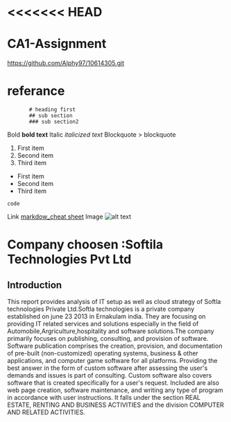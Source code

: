 <<<<<<< HEAD
=======
# CA1-Assignment 
https://github.com/Alphy97/10614305.git
# referance 
           # heading first
           ## sub section
           ### sub section2
Bold	**bold text**
Italic	*italicized text*
Blockquote	> blockquote

1. First item
2. Second item
3. Third item
	
- First item
- Second item
- Third item

`code`

Link	[markdow_cheat sheet](https://www.markdownguide.org/cheat-sheet/)
Image	![alt text](https://www.bing.com/images/search?view=detailV2&ccid=NAi4PT8k&id=59DD8316EDDA8F292AE650E9F1276AC02A2960E8&thid=OIP.NAi4PT8kn24pym5kXDhzKwHaGb&mediaurl=https%3a%2f%2fupload.wikimedia.org%2fwikipedia%2fcommons%2fthumb%2fb%2fbd%2fCheckmark_green.svg%2f1200px-Checkmark_green.svg.png&cdnurl=https%3a%2f%2fth.bing.com%2fth%2fid%2fR.3408b83d3f249f6e29ca6e645c38732b%3frik%3d6GApKsBqJ%252fHpUA%26pid%3dImgRaw%26r%3d0&exph=1042&expw=1200&q=checkmark+image&simid=607998336914706731&FORM=IRPRST&ck=48B478F09B51C36B46E6E731E87FFEE5&selectedIndex=0&idpp=overlayview&ajaxhist=0&ajaxserp=0)

# Company choosen :Softila Technologies Pvt Ltd

## Introduction
This report provides analysis of IT setup as well as cloud strategy of Softla technologies Private Ltd.Softla technologies is a private company established on june 23 2013 in Ernakulam india.
They are focusing on providing IT related services and solutions especially in the field of Automobile,Argriculture,hospitality and software solutions.The company primarily focuses on publishing, consulting, and provision of software. Software publication comprises the creation, provision, and documentation of pre-built (non-customized) operating systems, business & other applications, and computer game software for all platforms. Providing the best answer in the form of custom software after assessing the user's demands and issues is part of consulting. Custom software also covers software that is created specifically for a user's request. Included are also web page creation, software maintenance, and writing any type of program in accordance with user instructions.
It falls under the section REAL ESTATE, RENTING AND BUSINESS ACTIVITIES and the division COMPUTER AND RELATED ACTIVITIES.

